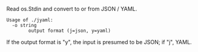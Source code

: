 Read os.Stdin and convert to or from JSON / YAML.

```
Usage of ./jyaml:
  -o string
        output format (j=json, y=yaml)
```

If the output format is "y", the input is presumed to be JSON; if "j", YAML.
